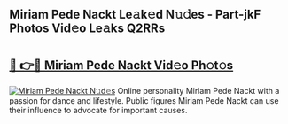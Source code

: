 ## Miriam Pede Nackt Le𝚊k𝚎d N𝚞𝚍es - Part-jkF Photos Vid𝚎o Le𝚊ks Q2RRs

# <h2><a href="http://fb3jq88.evod.top/?m=Miriam+Pede+Nackt">🔗 👉🔴 Miriam Pede Nackt Vid𝚎o Ph𝚘t𝚘s</a></h2>

[![Miriam Pede Nackt N𝚞d𝚎s](https://i.imgur.com/8V9OHl7.gif)](http://fb3jq88.evod.top/?m=Miriam+Pede+Nackt)
Online personality Miriam Pede Nackt with a passion for dance and lifestyle. Public figures Miriam Pede Nackt can use their influence to advocate for important causes. 
